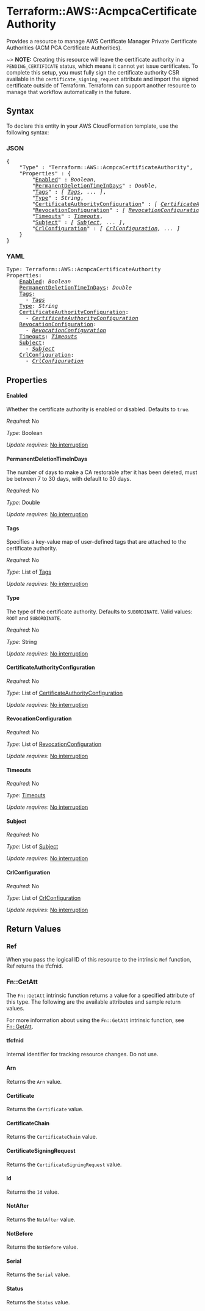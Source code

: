 # Terraform::AWS::AcmpcaCertificateAuthority

Provides a resource to manage AWS Certificate Manager Private Certificate Authorities (ACM PCA Certificate Authorities).

~> **NOTE:** Creating this resource will leave the certificate authority in a `PENDING_CERTIFICATE` status, which means it cannot yet issue certificates. To complete this setup, you must fully sign the certificate authority CSR available in the `certificate_signing_request` attribute and import the signed certificate outside of Terraform. Terraform can support another resource to manage that workflow automatically in the future.

## Syntax

To declare this entity in your AWS CloudFormation template, use the following syntax:

### JSON

<pre>
{
    "Type" : "Terraform::AWS::AcmpcaCertificateAuthority",
    "Properties" : {
        "<a href="#enabled" title="Enabled">Enabled</a>" : <i>Boolean</i>,
        "<a href="#permanentdeletiontimeindays" title="PermanentDeletionTimeInDays">PermanentDeletionTimeInDays</a>" : <i>Double</i>,
        "<a href="#tags" title="Tags">Tags</a>" : <i>[ <a href="tags.md">Tags</a>, ... ]</i>,
        "<a href="#type" title="Type">Type</a>" : <i>String</i>,
        "<a href="#certificateauthorityconfiguration" title="CertificateAuthorityConfiguration">CertificateAuthorityConfiguration</a>" : <i>[ <a href="certificateauthorityconfiguration.md">CertificateAuthorityConfiguration</a>, ... ]</i>,
        "<a href="#revocationconfiguration" title="RevocationConfiguration">RevocationConfiguration</a>" : <i>[ <a href="revocationconfiguration.md">RevocationConfiguration</a>, ... ]</i>,
        "<a href="#timeouts" title="Timeouts">Timeouts</a>" : <i><a href="timeouts.md">Timeouts</a></i>,
        "<a href="#subject" title="Subject">Subject</a>" : <i>[ <a href="subject.md">Subject</a>, ... ]</i>,
        "<a href="#crlconfiguration" title="CrlConfiguration">CrlConfiguration</a>" : <i>[ <a href="crlconfiguration.md">CrlConfiguration</a>, ... ]</i>
    }
}
</pre>

### YAML

<pre>
Type: Terraform::AWS::AcmpcaCertificateAuthority
Properties:
    <a href="#enabled" title="Enabled">Enabled</a>: <i>Boolean</i>
    <a href="#permanentdeletiontimeindays" title="PermanentDeletionTimeInDays">PermanentDeletionTimeInDays</a>: <i>Double</i>
    <a href="#tags" title="Tags">Tags</a>: <i>
      - <a href="tags.md">Tags</a></i>
    <a href="#type" title="Type">Type</a>: <i>String</i>
    <a href="#certificateauthorityconfiguration" title="CertificateAuthorityConfiguration">CertificateAuthorityConfiguration</a>: <i>
      - <a href="certificateauthorityconfiguration.md">CertificateAuthorityConfiguration</a></i>
    <a href="#revocationconfiguration" title="RevocationConfiguration">RevocationConfiguration</a>: <i>
      - <a href="revocationconfiguration.md">RevocationConfiguration</a></i>
    <a href="#timeouts" title="Timeouts">Timeouts</a>: <i><a href="timeouts.md">Timeouts</a></i>
    <a href="#subject" title="Subject">Subject</a>: <i>
      - <a href="subject.md">Subject</a></i>
    <a href="#crlconfiguration" title="CrlConfiguration">CrlConfiguration</a>: <i>
      - <a href="crlconfiguration.md">CrlConfiguration</a></i>
</pre>

## Properties

#### Enabled

Whether the certificate authority is enabled or disabled. Defaults to `true`.

_Required_: No

_Type_: Boolean

_Update requires_: [No interruption](https://docs.aws.amazon.com/AWSCloudFormation/latest/UserGuide/using-cfn-updating-stacks-update-behaviors.html#update-no-interrupt)

#### PermanentDeletionTimeInDays

The number of days to make a CA restorable after it has been deleted, must be between 7 to 30 days, with default to 30 days.

_Required_: No

_Type_: Double

_Update requires_: [No interruption](https://docs.aws.amazon.com/AWSCloudFormation/latest/UserGuide/using-cfn-updating-stacks-update-behaviors.html#update-no-interrupt)

#### Tags

Specifies a key-value map of user-defined tags that are attached to the certificate authority.

_Required_: No

_Type_: List of <a href="tags.md">Tags</a>

_Update requires_: [No interruption](https://docs.aws.amazon.com/AWSCloudFormation/latest/UserGuide/using-cfn-updating-stacks-update-behaviors.html#update-no-interrupt)

#### Type

The type of the certificate authority. Defaults to `SUBORDINATE`. Valid values: `ROOT` and `SUBORDINATE`.

_Required_: No

_Type_: String

_Update requires_: [No interruption](https://docs.aws.amazon.com/AWSCloudFormation/latest/UserGuide/using-cfn-updating-stacks-update-behaviors.html#update-no-interrupt)

#### CertificateAuthorityConfiguration

_Required_: No

_Type_: List of <a href="certificateauthorityconfiguration.md">CertificateAuthorityConfiguration</a>

_Update requires_: [No interruption](https://docs.aws.amazon.com/AWSCloudFormation/latest/UserGuide/using-cfn-updating-stacks-update-behaviors.html#update-no-interrupt)

#### RevocationConfiguration

_Required_: No

_Type_: List of <a href="revocationconfiguration.md">RevocationConfiguration</a>

_Update requires_: [No interruption](https://docs.aws.amazon.com/AWSCloudFormation/latest/UserGuide/using-cfn-updating-stacks-update-behaviors.html#update-no-interrupt)

#### Timeouts

_Required_: No

_Type_: <a href="timeouts.md">Timeouts</a>

_Update requires_: [No interruption](https://docs.aws.amazon.com/AWSCloudFormation/latest/UserGuide/using-cfn-updating-stacks-update-behaviors.html#update-no-interrupt)

#### Subject

_Required_: No

_Type_: List of <a href="subject.md">Subject</a>

_Update requires_: [No interruption](https://docs.aws.amazon.com/AWSCloudFormation/latest/UserGuide/using-cfn-updating-stacks-update-behaviors.html#update-no-interrupt)

#### CrlConfiguration

_Required_: No

_Type_: List of <a href="crlconfiguration.md">CrlConfiguration</a>

_Update requires_: [No interruption](https://docs.aws.amazon.com/AWSCloudFormation/latest/UserGuide/using-cfn-updating-stacks-update-behaviors.html#update-no-interrupt)

## Return Values

### Ref

When you pass the logical ID of this resource to the intrinsic `Ref` function, Ref returns the tfcfnid.

### Fn::GetAtt

The `Fn::GetAtt` intrinsic function returns a value for a specified attribute of this type. The following are the available attributes and sample return values.

For more information about using the `Fn::GetAtt` intrinsic function, see [Fn::GetAtt](https://docs.aws.amazon.com/AWSCloudFormation/latest/UserGuide/intrinsic-function-reference-getatt.html).

#### tfcfnid

Internal identifier for tracking resource changes. Do not use.

#### Arn

Returns the <code>Arn</code> value.

#### Certificate

Returns the <code>Certificate</code> value.

#### CertificateChain

Returns the <code>CertificateChain</code> value.

#### CertificateSigningRequest

Returns the <code>CertificateSigningRequest</code> value.

#### Id

Returns the <code>Id</code> value.

#### NotAfter

Returns the <code>NotAfter</code> value.

#### NotBefore

Returns the <code>NotBefore</code> value.

#### Serial

Returns the <code>Serial</code> value.

#### Status

Returns the <code>Status</code> value.

